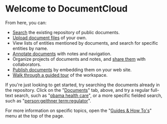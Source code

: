 # Welcome to DocumentCloud

From here, you can:

  * [Search][] the existing repository of public documents.
  * [Upload document files][] of your own.
  * View lists of entities mentioned by documents, and search for specific entities by name.
  * [Annotate documents][] with notes and navigation.
  * Organize projects of documents and notes, and [share them][] with collaborators.
  * [Publish documents][] by embedding them on your web site.
  * [Walk through a guided tour][] of the workspace.

If you're just looking to get started, try searching the documents already in the repository. Click on the "[Documents][]" tab, above, and try a regular full-text search, such as "[obama health care][]", or a more specific fielded search, such as "[person:geithner term:regulator][]".

For more information on specific topics, open the "[Guides &amp; How To's][]" menu at the top of the page.

[Search]: #help/searching
[Upload document files]: #help/uploading
[Annotate documents]: #help/notes
[share them]: #help/collaboration
[Publish documents]: #help/publishing
[Walk through a guided tour]: #help/tour
[Documents]: #search/
[obama health care]: #search/obama%20health%20care
[person:geithner term:regulator]: #search/person%3Ageithner%20term%3Aregulator
[Guides &amp; How To's]: javascript:dc.app.workspace.help.menu.open();
